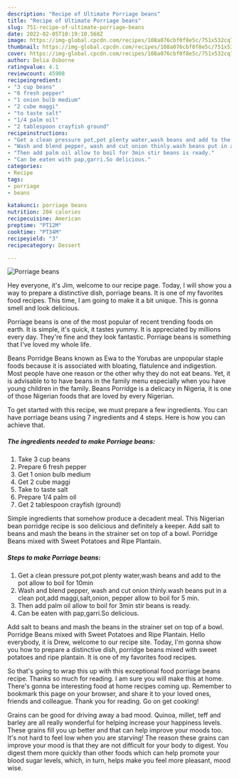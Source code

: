 ```yaml
---
description: "Recipe of Ultimate Porriage beans"
title: "Recipe of Ultimate Porriage beans"
slug: 751-recipe-of-ultimate-porriage-beans
date: 2022-02-05T10:19:10.568Z
image: https://img-global.cpcdn.com/recipes/108a076cbf0f8e5c/751x532cq70/porriage-beans-recipe-main-photo.jpg
thumbnail: https://img-global.cpcdn.com/recipes/108a076cbf0f8e5c/751x532cq70/porriage-beans-recipe-main-photo.jpg
cover: https://img-global.cpcdn.com/recipes/108a076cbf0f8e5c/751x532cq70/porriage-beans-recipe-main-photo.jpg
author: Delia Osborne
ratingvalue: 4.1
reviewcount: 45908
recipeingredient:
- "3 cup beans"
- "6 fresh pepper"
- "1 onion bulb medium"
- "2 cube maggi"
- "to taste salt"
- "1/4 palm oil"
- "2 tablespoon crayfish ground"
recipeinstructions:
- "Get a clean pressure pot,pot plenty water,wash beans and add to the pot allow to boil for 10min"
- "Wash and blend pepper, wash and cut onion thinly.wash beans put in a clean pot,add maggi,salt,onion, pepper allow to boil for 5 min."
- "Then add palm oil allow to boil for 3min stir beans is ready."
- "Can be eaten with pap,garri.So delicious."
categories:
- Recipe
tags:
- porriage
- beans

katakunci: porriage beans 
nutrition: 204 calories
recipecuisine: American
preptime: "PT12M"
cooktime: "PT34M"
recipeyield: "3"
recipecategory: Dessert

---
```



![Porriage beans](https://img-global.cpcdn.com/recipes/108a076cbf0f8e5c/751x532cq70/porriage-beans-recipe-main-photo.jpg)

Hey everyone, it's Jim, welcome to our recipe page. Today, I will show you a way to prepare a distinctive dish, porriage beans. It is one of my favorites food recipes. This time, I am going to make it a bit unique. This is gonna smell and look delicious.

Porriage beans is one of the most popular of recent trending foods on earth. It is simple, it's quick, it tastes yummy. It is appreciated by millions every day. They're fine and they look fantastic. Porriage beans is something that I've loved my whole life.

Beans Porridge Beans known as Ewa to the Yorubas are unpopular staple foods because it is associated with bloating, flatulence and indigestion. Most people have one reason or the other why they do not eat beans. Yet, it is advisable to to have beans in the family menu especially when you have young children in the family. Beans Porridge is a delicacy in Nigeria, it is one of those Nigerian foods that are loved by every Nigerian.


To get started with this recipe, we must prepare a few ingredients. You can have porriage beans using 7 ingredients and 4 steps. Here is how you can achieve that.

<!--inarticleads1-->

##### The ingredients needed to make Porriage beans:

1. Take 3 cup beans
1. Prepare 6 fresh pepper
1. Get 1 onion bulb medium
1. Get 2 cube maggi
1. Take to taste salt
1. Prepare 1/4 palm oil
1. Get 2 tablespoon crayfish (ground)


Simple ingredients that somehow produce a decadent meal. This Nigerian bean porridge recipe is soo delicious and definitely a keeper. Add salt to beans and mash the beans in the strainer set on top of a bowl. Porridge Beans mixed with Sweet Potatoes and Ripe Plantain. 

<!--inarticleads2-->

##### Steps to make Porriage beans:

1. Get a clean pressure pot,pot plenty water,wash beans and add to the pot allow to boil for 10min
1. Wash and blend pepper, wash and cut onion thinly.wash beans put in a clean pot,add maggi,salt,onion, pepper allow to boil for 5 min.
1. Then add palm oil allow to boil for 3min stir beans is ready.
1. Can be eaten with pap,garri.So delicious.


Add salt to beans and mash the beans in the strainer set on top of a bowl. Porridge Beans mixed with Sweet Potatoes and Ripe Plantain. Hello everybody, it is Drew, welcome to our recipe site. Today, I&#39;m gonna show you how to prepare a distinctive dish, porridge beans mixed with sweet potatoes and ripe plantain. It is one of my favorites food recipes. 

So that's going to wrap this up with this exceptional food porriage beans recipe. Thanks so much for reading. I am sure you will make this at home. There's gonna be interesting food at home recipes coming up. Remember to bookmark this page on your browser, and share it to your loved ones, friends and colleague. Thank you for reading. Go on get cooking!

Grains can be good for driving away a bad mood. Quinoa, millet, teff and barley are all really wonderful for helping increase your happiness levels. These grains fill you up better and that can help improve your moods too. It's not hard to feel low when you are starving! The reason these grains can improve your mood is that they are not difficult for your body to digest. You digest them more quickly than other foods which can help promote your blood sugar levels, which, in turn, helps make you feel more pleasant, mood wise.
